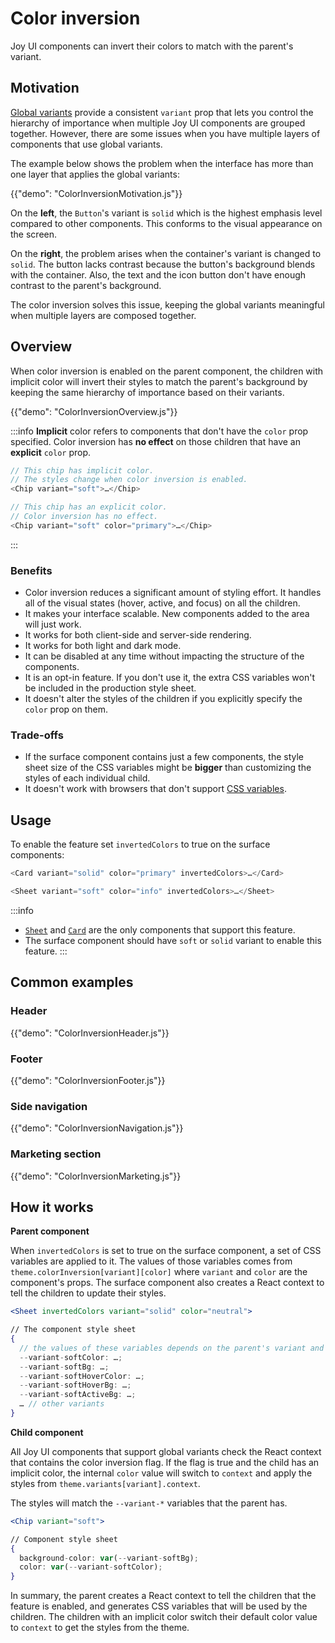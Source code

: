 # Color inversion

<p class="description">Joy UI components can invert their colors to match with the parent's variant.</p>

## Motivation

[Global variants](/joy-ui/main-features/global-variants/) provide a consistent `variant` prop that lets you control the hierarchy of importance when multiple Joy UI components are grouped together. However, there are some issues when you have multiple layers of components that use global variants.

The example below shows the problem when the interface has more than one layer that applies the global variants:

{{"demo": "ColorInversionMotivation.js"}}

On the **left**, the `Button`'s variant is `solid` which is the highest emphasis level compared to other components. This conforms to the visual appearance on the screen.

On the **right**, the problem arises when the container's variant is changed to `solid`. The button lacks contrast because the button's background blends with the container. Also, the text and the icon button don't have enough contrast to the parent's background.

The color inversion solves this issue, keeping the global variants meaningful when multiple layers are composed together.

## Overview

When color inversion is enabled on the parent component, the children with implicit color will invert their styles to match the parent's background by keeping the same hierarchy of importance based on their variants.

{{"demo": "ColorInversionOverview.js"}}

:::info
**Implicit** color refers to components that don't have the `color` prop specified. Color inversion has **no effect** on those children that have an **explicit** `color` prop.

```js
// This chip has implicit color.
// The styles change when color inversion is enabled.
<Chip variant="soft">…</Chip>

// This chip has an explicit color.
// Color inversion has no effect.
<Chip variant="soft" color="primary">…</Chip>
```

:::

### Benefits

- Color inversion reduces a significant amount of styling effort. It handles all of the visual states (hover, active, and focus) on all the children.
- It makes your interface scalable. New components added to the area will just work.
- It works for both client-side and server-side rendering.
- It works for both light and dark mode.
- It can be disabled at any time without impacting the structure of the components.
- It is an opt-in feature. If you don't use it, the extra CSS variables won't be included in the production style sheet.
- It doesn't alter the styles of the children if you explicitly specify the `color` prop on them.

### Trade-offs

- If the surface component contains just a few components, the style sheet size of the CSS variables might be **bigger** than customizing the styles of each individual child.
- It doesn't work with browsers that don't support [CSS variables](https://caniuse.com/css-variables).

## Usage

To enable the feature set `invertedColors` to true on the surface components:

```js
<Card variant="solid" color="primary" invertedColors>…</Card>

<Sheet variant="soft" color="info" invertedColors>…</Sheet>
```

:::info

- [`Sheet`](/joy-ui/react-sheet/) and [`Card`](/joy-ui/react-card/) are the only components that support this feature.
- The surface component should have `soft` or `solid` variant to enable this feature.
  :::

## Common examples

### Header

{{"demo": "ColorInversionHeader.js"}}

### Footer

{{"demo": "ColorInversionFooter.js"}}

### Side navigation

{{"demo": "ColorInversionNavigation.js"}}

### Marketing section

{{"demo": "ColorInversionMarketing.js"}}

## How it works

**Parent component**

When `invertedColors` is set to true on the surface component, a set of CSS variables are applied to it. The values of those variables comes from `theme.colorInversion[variant][color]` where `variant` and `color` are the component's props. The surface component also creates a React context to tell the children to update their styles.

```jsx
<Sheet invertedColors variant="solid" color="neutral">

// The component style sheet
{
  // the values of these variables depends on the parent's variant and color.
  --variant-softColor: …;
  --variant-softBg: …;
  --variant-softHoverColor: …;
  --variant-softHoverBg: …;
  --variant-softActiveBg: …;
  … // other variants
}
```

**Child component**

All Joy UI components that support global variants check the React context that contains the color inversion flag. If the flag is true and the child has an implicit color, the internal `color` value will switch to `context` and apply the styles from `theme.variants[variant].context`.

The styles will match the `--variant-*` variables that the parent has.

```jsx
<Chip variant="soft">

// Component style sheet
{
  background-color: var(--variant-softBg);
  color: var(--variant-softColor);
}
```

In summary, the parent creates a React context to tell the children that the feature is enabled, and generates CSS variables that will be used by the children. The children with an implicit color switch their default color value to `context` to get the styles from the theme.
